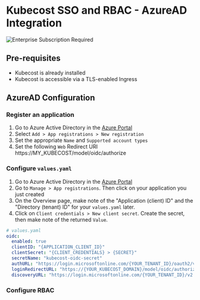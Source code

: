 # Kubecost SSO and RBAC - AzureAD Integration

![Enterprise Subscription Required](./images/kubecost-enterprise.png)

## Pre-requisites

- Kubecost is already installed
- Kubecost is accessible via a TLS-enabled Ingress

## AzureAD Configuration

### Register an application

1. Go to Azure Active Directory in the [Azure Portal](https://portal.azure.com/#view/Microsoft_AAD_IAM/ActiveDirectoryMenuBlade/~/Overview)
2. Select `Add > App registrations > New registration`
3. Set the appropriate `Name` and `Supported account types`
4. Set the following `Web` Redirect URI https://MY_KUBECOST/model/oidc/authorize

### Configure `values.yaml`

1. Go to Azure Active Directory in the [Azure Portal](https://portal.azure.com/#view/Microsoft_AAD_IAM/ActiveDirectoryMenuBlade/~/Overview)
2. Go to `Manage > App registrations`. Then click on your application you just created
3. On the Overview page, make note of the "Application (client) ID" and the "Directory (tenant) ID" for your `values.yaml` later.
4. Click on `Client credentials > New client secret`. Create the secret, then make note of the returned `Value`.

```yaml
# values.yaml
oidc:
  enabled: true
  clientID: "{APPLICATION_CLIENT_ID}"
  clientSecret: "{CLIENT_CREDENTIALS} > {SECRET}"
  secretName: "kubecost-oidc-secret"
  authURL: "https://login.microsoftonline.com/{YOUR_TENANT_ID}/oauth2/v2.0/authorize?client_id={YOUR_CLIENT_ID}&response_type=code&scope=openid&nonce=123456"
  loginRedirectURL: "https://{YOUR_KUBECOST_DOMAIN}/model/oidc/authorize"
  discoveryURL: "https://login.microsoftonline.com/{YOUR_TENANT_ID}/v2.0/.well-known/openid-configuration"
```

### Configure RBAC

